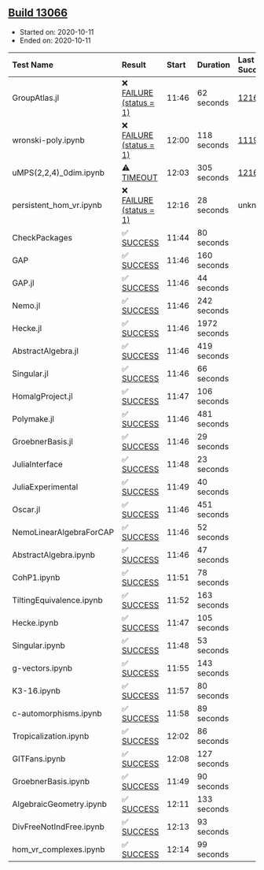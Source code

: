 ## [Build 13066](https://oscarci.mathematik.uni-kl.de/job/oscar/13066/)

* Started on: 2020-10-11
* Ended on: 2020-10-11

| Test Name    | Result | Start | Duration | Last Success | First Failure |
|:-------------|:-------|:------|:---------|:-------------|:--------------|
| GroupAtlas.jl | ❌ [FAILURE (status = 1)](https://oscarci.mathematik.uni-kl.de/job/oscar/13066/artifact/logs/build-13066/GroupAtlas.jl.log) | 11:46 | 62 seconds | [12167](https://oscarci.mathematik.uni-kl.de/job/oscar/12167/) | [12168](https://oscarci.mathematik.uni-kl.de/job/oscar/12168/) |
| wronski-poly.ipynb | ❌ [FAILURE (status = 1)](https://oscarci.mathematik.uni-kl.de/job/oscar/13066/artifact/logs/build-13066/wronski-poly.ipynb.log) | 12:00 | 118 seconds | [11192](https://oscarci.mathematik.uni-kl.de/job/oscar/11192/) | [11193](https://oscarci.mathematik.uni-kl.de/job/oscar/11193/) |
| uMPS(2,2,4)_0dim.ipynb | ⚠ [TIMEOUT](https://oscarci.mathematik.uni-kl.de/job/oscar/13066/artifact/logs/build-13066/uMPS-2-2-4-_0dim.ipynb.log) | 12:03 | 305 seconds | [12167](https://oscarci.mathematik.uni-kl.de/job/oscar/12167/) | [12168](https://oscarci.mathematik.uni-kl.de/job/oscar/12168/) |
| persistent_hom_vr.ipynb | ❌ [FAILURE (status = 1)](https://oscarci.mathematik.uni-kl.de/job/oscar/13066/artifact/logs/build-13066/persistent_hom_vr.ipynb.log) | 12:16 | 28 seconds | unknown | unknown |
| CheckPackages | ✅ [SUCCESS](https://oscarci.mathematik.uni-kl.de/job/oscar/13066/artifact/logs/build-13066/CheckPackages.log) | 11:44 | 80 seconds |  |  |
| GAP | ✅ [SUCCESS](https://oscarci.mathematik.uni-kl.de/job/oscar/13066/artifact/logs/build-13066/GAP.log) | 11:46 | 160 seconds |  |  |
| GAP.jl | ✅ [SUCCESS](https://oscarci.mathematik.uni-kl.de/job/oscar/13066/artifact/logs/build-13066/GAP.jl.log) | 11:46 | 44 seconds |  |  |
| Nemo.jl | ✅ [SUCCESS](https://oscarci.mathematik.uni-kl.de/job/oscar/13066/artifact/logs/build-13066/Nemo.jl.log) | 11:46 | 242 seconds |  |  |
| Hecke.jl | ✅ [SUCCESS](https://oscarci.mathematik.uni-kl.de/job/oscar/13066/artifact/logs/build-13066/Hecke.jl.log) | 11:46 | 1972 seconds |  |  |
| AbstractAlgebra.jl | ✅ [SUCCESS](https://oscarci.mathematik.uni-kl.de/job/oscar/13066/artifact/logs/build-13066/AbstractAlgebra.jl.log) | 11:46 | 419 seconds |  |  |
| Singular.jl | ✅ [SUCCESS](https://oscarci.mathematik.uni-kl.de/job/oscar/13066/artifact/logs/build-13066/Singular.jl.log) | 11:46 | 66 seconds |  |  |
| HomalgProject.jl | ✅ [SUCCESS](https://oscarci.mathematik.uni-kl.de/job/oscar/13066/artifact/logs/build-13066/HomalgProject.jl.log) | 11:47 | 106 seconds |  |  |
| Polymake.jl | ✅ [SUCCESS](https://oscarci.mathematik.uni-kl.de/job/oscar/13066/artifact/logs/build-13066/Polymake.jl.log) | 11:46 | 481 seconds |  |  |
| GroebnerBasis.jl | ✅ [SUCCESS](https://oscarci.mathematik.uni-kl.de/job/oscar/13066/artifact/logs/build-13066/GroebnerBasis.jl.log) | 11:46 | 29 seconds |  |  |
| JuliaInterface | ✅ [SUCCESS](https://oscarci.mathematik.uni-kl.de/job/oscar/13066/artifact/logs/build-13066/JuliaInterface.log) | 11:48 | 23 seconds |  |  |
| JuliaExperimental | ✅ [SUCCESS](https://oscarci.mathematik.uni-kl.de/job/oscar/13066/artifact/logs/build-13066/JuliaExperimental.log) | 11:49 | 40 seconds |  |  |
| Oscar.jl | ✅ [SUCCESS](https://oscarci.mathematik.uni-kl.de/job/oscar/13066/artifact/logs/build-13066/Oscar.jl.log) | 11:46 | 451 seconds |  |  |
| NemoLinearAlgebraForCAP | ✅ [SUCCESS](https://oscarci.mathematik.uni-kl.de/job/oscar/13066/artifact/logs/build-13066/NemoLinearAlgebraForCAP.log) | 11:46 | 52 seconds |  |  |
| AbstractAlgebra.ipynb | ✅ [SUCCESS](https://oscarci.mathematik.uni-kl.de/job/oscar/13066/artifact/logs/build-13066/AbstractAlgebra.ipynb.log) | 11:46 | 47 seconds |  |  |
| CohP1.ipynb | ✅ [SUCCESS](https://oscarci.mathematik.uni-kl.de/job/oscar/13066/artifact/logs/build-13066/CohP1.ipynb.log) | 11:51 | 78 seconds |  |  |
| TiltingEquivalence.ipynb | ✅ [SUCCESS](https://oscarci.mathematik.uni-kl.de/job/oscar/13066/artifact/logs/build-13066/TiltingEquivalence.ipynb.log) | 11:52 | 163 seconds |  |  |
| Hecke.ipynb | ✅ [SUCCESS](https://oscarci.mathematik.uni-kl.de/job/oscar/13066/artifact/logs/build-13066/Hecke.ipynb.log) | 11:47 | 105 seconds |  |  |
| Singular.ipynb | ✅ [SUCCESS](https://oscarci.mathematik.uni-kl.de/job/oscar/13066/artifact/logs/build-13066/Singular.ipynb.log) | 11:48 | 53 seconds |  |  |
| g-vectors.ipynb | ✅ [SUCCESS](https://oscarci.mathematik.uni-kl.de/job/oscar/13066/artifact/logs/build-13066/g-vectors.ipynb.log) | 11:55 | 143 seconds |  |  |
| K3-16.ipynb | ✅ [SUCCESS](https://oscarci.mathematik.uni-kl.de/job/oscar/13066/artifact/logs/build-13066/K3-16.ipynb.log) | 11:57 | 80 seconds |  |  |
| c-automorphisms.ipynb | ✅ [SUCCESS](https://oscarci.mathematik.uni-kl.de/job/oscar/13066/artifact/logs/build-13066/c-automorphisms.ipynb.log) | 11:58 | 89 seconds |  |  |
| Tropicalization.ipynb | ✅ [SUCCESS](https://oscarci.mathematik.uni-kl.de/job/oscar/13066/artifact/logs/build-13066/Tropicalization.ipynb.log) | 12:02 | 86 seconds |  |  |
| GITFans.ipynb | ✅ [SUCCESS](https://oscarci.mathematik.uni-kl.de/job/oscar/13066/artifact/logs/build-13066/GITFans.ipynb.log) | 12:08 | 127 seconds |  |  |
| GroebnerBasis.ipynb | ✅ [SUCCESS](https://oscarci.mathematik.uni-kl.de/job/oscar/13066/artifact/logs/build-13066/GroebnerBasis.ipynb.log) | 11:49 | 90 seconds |  |  |
| AlgebraicGeometry.ipynb | ✅ [SUCCESS](https://oscarci.mathematik.uni-kl.de/job/oscar/13066/artifact/logs/build-13066/AlgebraicGeometry.ipynb.log) | 12:11 | 133 seconds |  |  |
| DivFreeNotIndFree.ipynb | ✅ [SUCCESS](https://oscarci.mathematik.uni-kl.de/job/oscar/13066/artifact/logs/build-13066/DivFreeNotIndFree.ipynb.log) | 12:13 | 93 seconds |  |  |
| hom_vr_complexes.ipynb | ✅ [SUCCESS](https://oscarci.mathematik.uni-kl.de/job/oscar/13066/artifact/logs/build-13066/hom_vr_complexes.ipynb.log) | 12:14 | 99 seconds |  |  |
